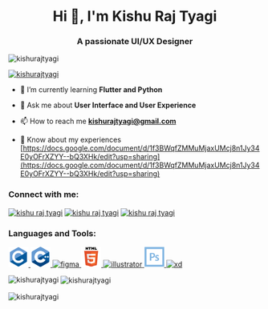 <h1 align="center">Hi 👋, I'm Kishu Raj Tyagi</h1>
<h3 align="center">A passionate UI/UX Designer</h3>

<p align="left"> <img src="https://komarev.com/ghpvc/?username=kishurajtyagi&label=Profile%20views&color=0e75b6&style=flat" alt="kishurajtyagi" /> </p>

<p align="left"> <a href="https://github.com/ryo-ma/github-profile-trophy"><img src="https://github-profile-trophy.vercel.app/?username=kishurajtyagi" alt="kishurajtyagi" /></a> </p>

- 🌱 I’m currently learning **Flutter and Python**

- 💬 Ask me about **User Interface and User Experience**

- 📫 How to reach me **kishurajtyagi@gmail.com**

- 📄 Know about my experiences [https://docs.google.com/document/d/1f3BWqfZMMuMjaxUMcj8n1Jy34E0yOFrXZYY--bQ3XHk/edit?usp=sharing](https://docs.google.com/document/d/1f3BWqfZMMuMjaxUMcj8n1Jy34E0yOFrXZYY--bQ3XHk/edit?usp=sharing)

<h3 align="left">Connect with me:</h3>
<p align="left">
<a href="https://linkedin.com/in/kishu raj tyagi" target="blank"><img align="center" src="https://raw.githubusercontent.com/rahuldkjain/github-profile-readme-generator/master/src/images/icons/Social/linked-in-alt.svg" alt="kishu raj tyagi" height="30" width="40" /></a>
<a href="https://dribbble.com/kishu raj tyagi" target="blank"><img align="center" src="https://raw.githubusercontent.com/rahuldkjain/github-profile-readme-generator/master/src/images/icons/Social/dribbble.svg" alt="kishu raj tyagi" height="30" width="40" /></a>
<a href="https://www.behance.net/kishu raj tyagi" target="blank"><img align="center" src="https://raw.githubusercontent.com/rahuldkjain/github-profile-readme-generator/master/src/images/icons/Social/behance.svg" alt="kishu raj tyagi" height="30" width="40" /></a>
</p>

<h3 align="left">Languages and Tools:</h3>
<p align="left"> <a href="https://www.cprogramming.com/" target="_blank" rel="noreferrer"> <img src="https://raw.githubusercontent.com/devicons/devicon/master/icons/c/c-original.svg" alt="c" width="40" height="40"/> </a> <a href="https://www.w3schools.com/cpp/" target="_blank" rel="noreferrer"> <img src="https://raw.githubusercontent.com/devicons/devicon/master/icons/cplusplus/cplusplus-original.svg" alt="cplusplus" width="40" height="40"/> </a> <a href="https://www.figma.com/" target="_blank" rel="noreferrer"> <img src="https://www.vectorlogo.zone/logos/figma/figma-icon.svg" alt="figma" width="40" height="40"/> </a> <a href="https://www.w3.org/html/" target="_blank" rel="noreferrer"> <img src="https://raw.githubusercontent.com/devicons/devicon/master/icons/html5/html5-original-wordmark.svg" alt="html5" width="40" height="40"/> </a> <a href="https://www.adobe.com/in/products/illustrator.html" target="_blank" rel="noreferrer"> <img src="https://www.vectorlogo.zone/logos/adobe_illustrator/adobe_illustrator-icon.svg" alt="illustrator" width="40" height="40"/> </a> <a href="https://www.photoshop.com/en" target="_blank" rel="noreferrer"> <img src="https://raw.githubusercontent.com/devicons/devicon/master/icons/photoshop/photoshop-line.svg" alt="photoshop" width="40" height="40"/> </a> <a href="https://www.adobe.com/products/xd.html" target="_blank" rel="noreferrer"> <img src="https://cdn.worldvectorlogo.com/logos/adobe-xd.svg" alt="xd" width="40" height="40"/> </a> </p>

<p><img align="left" src="https://github-readme-stats.vercel.app/api/top-langs?username=kishurajtyagi&show_icons=true&locale=en&layout=compact" alt="kishurajtyagi" /></p>

<p>&nbsp;<img align="center" src="https://github-readme-stats.vercel.app/api?username=kishurajtyagi&show_icons=true&locale=en" alt="kishurajtyagi" /></p>

<p><img align="center" src="https://github-readme-streak-stats.herokuapp.com/?user=kishurajtyagi&" alt="kishurajtyagi" /></p>
